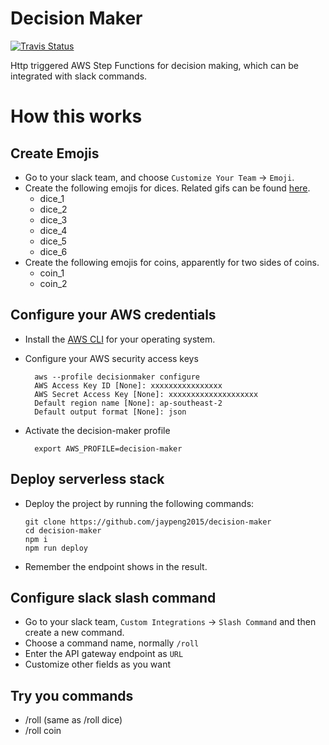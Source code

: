 # Decision Maker

[![Travis Status](https://travis-ci.org/jaypeng2015/decision-maker.svg?branch=master)](https://travis-ci.org/jaypeng2015/decision-maker)

Http triggered AWS Step Functions for decision making, which can be integrated with slack commands.

# How this works

## Create Emojis

* Go to your slack team, and choose `Customize Your Team` -> `Emoji`.
* Create the following emojis for dices. Related gifs can be found [here](http://www.xiazaizhijia.com/rjjc/100199.html).
  * dice_1
  * dice_2
  * dice_3
  * dice_4
  * dice_5
  * dice_6
* Create the following emojis for coins, apparently for two sides of coins.
  * coin_1
  * coin_2

## Configure your AWS credentials

* Install the [AWS CLI](http://docs.aws.amazon.com/cli/latest/userguide/installing.html) for your operating system.
* Configure your AWS security access keys

  ```
    aws --profile decisionmaker configure
    AWS Access Key ID [None]: xxxxxxxxxxxxxxxx
    AWS Secret Access Key [None]: xxxxxxxxxxxxxxxxxxxx
    Default region name [None]: ap-southeast-2
    Default output format [None]: json
  ```

* Activate the decision-maker profile

  ```
    export AWS_PROFILE=decision-maker
  ```

## Deploy serverless stack

* Deploy the project by running the following commands:

  ```
  git clone https://github.com/jaypeng2015/decision-maker
  cd decision-maker
  npm i
  npm run deploy
  ```

* Remember the endpoint shows in the result.

## Configure slack slash command

* Go to your slack team, `Custom Integrations` -> `Slash Command` and then create a new command.
* Choose a command name, normally `/roll`
* Enter the API gateway endpoint as `URL`
* Customize other fields as you want

## Try you commands

* /roll (same as /roll dice)
* /roll coin

